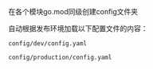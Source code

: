在各个模块go.mod同级创建config文件夹

自动根据发布环境加载以下配置文件的内容：

`config/dev/config.yaml`

`config/production/config.yaml`